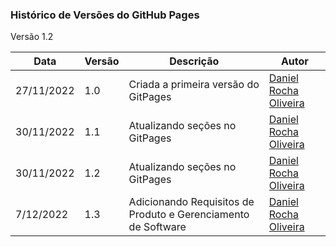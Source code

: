 ### **Histórico de Versões do GitHub Pages**

Versão 1.2

| Data | Versão | Descrição | Autor |
|------| ------ | --------- | ----- |
| 27/11/2022 | 1.0 | Criada a primeira versão do GitPages | [Daniel Rocha Oliveira](https://github.com/DanRocha18) |
| 30/11/2022 | 1.1 | Atualizando seções no GitPages | [Daniel Rocha Oliveira](https://github.com/DanRocha18) |
| 30/11/2022 | 1.2 | Atualizando seções no GitPages | [Daniel Rocha Oliveira](https://github.com/DanRocha18) |
| 7/12/2022 | 1.3 | Adicionando Requisitos de Produto e Gerenciamento de Software | [Daniel Rocha Oliveira](https://github.com/DanRocha18) |

<br>
